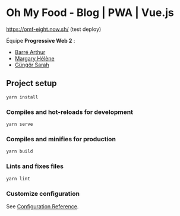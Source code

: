 # Oh My Food - Blog | PWA | Vue.js

https://omf-eight.now.sh/
(test deploy)

Équipe **Progressive Web 2** :

- [Barré Arthur](https://github.com/ArthurBarre)
- [Margary Hélène](https://github.com/hlnmargary)
- [Güngör Sarah](https://github.com/shatice)

## Project setup
```
yarn install
```

### Compiles and hot-reloads for development
```
yarn serve
```

### Compiles and minifies for production
```
yarn build
```

### Lints and fixes files
```
yarn lint
```

### Customize configuration
See [Configuration Reference](https://cli.vuejs.org/config/).
